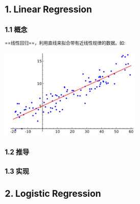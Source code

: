 # 1. Linear Regression

## 1.1 概念

==线性回归==，利用直线来拟合带有近线性规律的数据。如:

<img src="../images/Linear-Regression-1.png" alt="线性回归样例" style="zoom:40%;" />

## 1.2 推导

## 1.3 实现


# 2. Logistic Regression
